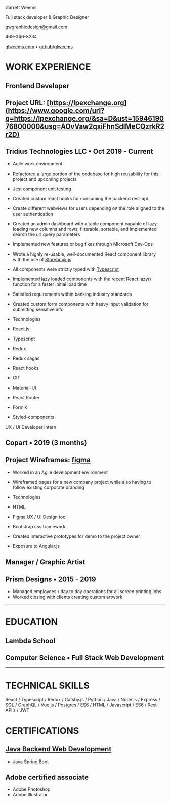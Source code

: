 Garrett Weems

Full stack developer & Graphic Designer

[gwgraphicdesign@gmail.com](mailto:gwgraphicgraphicdesign@gmail.com)

469-346-8234

[glweems.com](https://www.google.com/url?q=https://glweems.com&sa=D&ust=1594619076799000&usg=AOvVaw3IELTZEoLAbGJqmFugkFzj) • [github/glweems](https://www.google.com/url?q=https://github.com/glweems&sa=D&ust=1594619076799000&usg=AOvVaw2IKpTG1Hl6iARvkGgbZLlv)

# WORK EXPERIENCE

## Frontend Developer

## Project URL: [https://lpexchange.org](https://www.google.com/url?q=https://lpexchange.org/&sa=D&ust=1594619076800000&usg=AOvVaw2qxiFhnSdlMeCQzrkR2r2D)

## Tridius Technologies LLC • Oct 2019 - Current

- Agile work environment
- Refactored a large portion of the codebase for high reusability for this project and upcoming projects
- Jest component unit testing
- Created custom react hooks for consuming the backend rest-api
- Create different webviews for users depending on the role aligned to the user authentication
- Created an admin dashboard with a table component capable of lazy loading new columns and rows, filterable, sortable, and implemented search the url query parameters
- Implemented new features or bug fixes through Microsoft Dev-Ops
- Wrote a highly re-usable, well-documented React component library with the use of [Storybook.js](https://www.google.com/url?q=https://storybook.js.org/&sa=D&ust=1594619076801000&usg=AOvVaw1_0K1mUFnjJIY9ewUKgtI1)
- All components were strictly typed with [Typescript](https://www.google.com/url?q=https://www.typescriptlang.org/&sa=D&ust=1594619076802000&usg=AOvVaw2rCiyr92soAW0ueQ_bsrWY)
- Implemented lazy loaded components with the recent React.lazy() function for a faster initial load time
- Satisfied requirements within banking industry standards
- Created custom form components with heavy input validation for submitting sensitive info
- Technologies

- React.js
- Typescript
- Redux
- Redux sagas
- React hooks
- GIT
- Material-UI
- React Router
- Formik
- Styled-components

UX / UI Developer Intern

## Copart • 2019 (3 months)

## Project Wireframes: [figma](https://www.google.com/url?q=https://www.figma.com/file/yFRQGTT3s3GyOkhNzQ9Yd8/wom&sa=D&ust=1594619076804000&usg=AOvVaw3EEgFZxU54fCmJ9bdlF_ca)

- Worked in an Agile development environment
- Wireframed pages for a new company project while also having to follow existing corporate branding
- Technologies

- HTML
- Figma UX / UI Design tool
- Bootstrap css framework
- Created interactive prototypes for demo to the project owner
- Exposure to Angular.js

## Manager / Graphic Artist

## Prism Designs • 2015 - 2019

- Managed employees / day to day operations for all screen printing jobs
- Worked closing with clients creating custom artwork

---

# EDUCATION

## Lambda School

## Computer Science • Full Stack Web Development

---

# TECHNICAL SKILLS

React / Typescript / Redux / Gatsby.js / Python / Java / Node.js / Express / SQL / GraphQL / Vue.js / Postgres / ES6 / HTML / Javascript / ES6 / Rest-API’s / JWT

# CERTIFICATIONS

## [Java Backend Web Developmen](https://www.google.com/url?q=https://www.youracclaim.com/badges/a47b78de-f8fc-4cf5-bac8-6cd112f38386/linked_in_profile&sa=D&ust=1594619076807000&usg=AOvVaw1QlL5-2WBR445RUohbLce3)[t](https://www.google.com/url?q=https://www.youracclaim.com/badges/a47b78de-f8fc-4cf5-bac8-6cd112f38386/linked_in_profile&sa=D&ust=1594619076807000&usg=AOvVaw1QlL5-2WBR445RUohbLce3)

- Java Spring Boot

## Adobe certified associate

- Adobe Photoshop
- Adobe Illustrator
